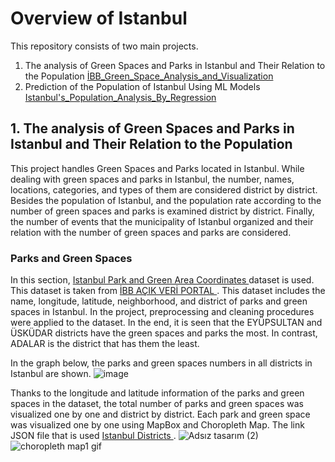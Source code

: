 # Overview of Istanbul

This repository consists of two main projects. 
1. The analysis of Green Spaces and Parks in Istanbul and Their Relation to the Population 
<a href = "https://github.com/tugcecalisir/IBB_Data_Analysis/blob/main/%C4%B0BB_Green_Space_Analysis_and_Visualization.ipynb" > İBB_Green_Space_Analysis_and_Visualization </a>
2. Prediction of the Population of Istanbul Using ML Models 
<a href = "https://github.com/tugcecalisir/IBB_Data_Analysis/blob/main/Istanbul's_Population_Analysis_By_Regression.ipynb" > Istanbul's_Population_Analysis_By_Regression </a>


## 1. The analysis of Green Spaces and Parks in Istanbul and Their Relation to the Population

This project handles Green Spaces and Parks located in Istanbul. While dealing with green spaces and parks in Istanbul, the number, names, locations, categories, and types of them are considered district by district. Besides the population of Istanbul, and the population rate according to the number of green spaces and parks is	examined district by district. Finally, the number of events that the municipality of Istanbul organized and their relation with the number of green spaces and parks are considered.


### Parks and Green Spaces

In this section, <a href = "https://github.com/tugcecalisir/IBB_Data_Analysis/blob/main/Datasets/Istanbul%20Park%20and%20Green%20Area%20Coordinates.csv" > Istanbul Park and Green Area Coordinates </a> dataset is used. This dataset is taken from <a href = "https://data.ibb.gov.tr/dataset/parklar-ve-yesil-alanlar/resource/d588f256-2982-43d2-b372-c38978d7200b" > İBB AÇIK VERİ PORTAL </a>. 
This dataset includes the name, longitude, latitude, neighborhood, and district of parks and green spaces in Istanbul. In the project, preprocessing and cleaning procedures were applied to the dataset. In the end, it is seen that the EYÜPSULTAN and ÜSKÜDAR districts have the green spaces and parks the most. In contrast, ADALAR is the district that has them the least. 

In the graph below, the parks and green spaces numbers in all districts in Istanbul are shown.
![image](https://user-images.githubusercontent.com/103861412/222979480-d5b488cc-79fa-4b24-abee-d04c95ae0a7c.png)

Thanks to the longitude and latitude information of the parks and green spaces in the dataset, the total number of parks and green spaces was visualized one by one and district by district. Each park and green space was visualized one by one using MapBox and Choropleth Map. The link JSON file that is used <a href = "https://github.com/tugcecalisir/IBB_Data_Analysis/blob/main/istanbul-districts.json" > Istanbul Districts </a>. 
![Adsız tasarım (2)](https://user-images.githubusercontent.com/103861412/222981291-82981c4e-51e6-42d9-80d3-e7ecad0bff3d.gif)
![choropleth map1 gif](https://user-images.githubusercontent.com/103861412/222980218-072fa4b3-9d41-42f9-8fae-9703414b275b.gif)
